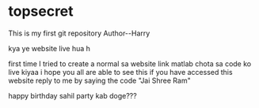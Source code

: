 # topsecret
This is my first git repository
Author--Harry

kya ye website live hua h 

first time I tried to create a normal sa website link matlab chota sa code ko live kiyaa 
i hope you all are able to see this 
if you have accessed this website reply to me by saying the code "Jai Shree Ram"

happy birthday sahil 
party kab doge???
